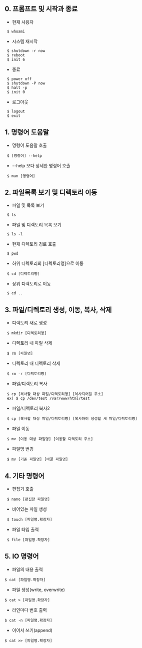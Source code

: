 ## 0. 프롬프트 및 시작과 종료
- 현재 사용자
 ```
  $ whoami
 ```
- 시스템 재시작
 ```
  $ shutdown -r now
  $ reboot
  $ init 6
 ```
- 종료
 ```
  $ power off
  $ shutdown -P now
  $ halt -p
  $ init 0
 ```
- 로그아웃
 ```
  $ logout
  $ exit
 ```

## 1. 명령어 도움말
- 명령어 도움말 호출
 ```
  $ [명령어] --help
 ```
- --help 보다 상세한 명령어 호출
 ```
  $ man [명령어]
 ```

## 2. 파일목록 보기 및 디렉토리 이동
- 파일 및 목록 보기
 ```
  $ ls
 ```
- 파일 및 디렉토리 목록 보기
 ```
  $ ls -l
 ```
- 현재 디렉토리 경로 호출
 ```
  $ pwd
 ```
- 하위 디렉토리의 [디렉토리명]으로 이동
 ```
  $ cd [디렉토리명]
 ```
- 상위 디렉토리로 이동
 ```
  $ cd ..
 ```

## 3. 파일/디렉토리 생성, 이동, 복사, 삭제
- 디렉토리 새로 생성
 ```
  $ mkdir [디렉토리명]
 ```
- 디렉토리 내 파일 삭제
 ```
  $ rm [파일명]
 ```
- 디렉토리 내 디렉토리 삭제
 ```
  $ rm -r [디렉토리명]
 ```
- 파일/디렉토리 복사
 ```
  $ cp [복사할 대상 파일/디렉토리명] [복사되어질 주소]
  ex) $ cp /dev/test /var/www/html/test
 ```
- 파일/디렉토리 복사2
 ```
  $ cp [복사할 대상 파일/디렉토리명] [복사하여 생성할 새 파일/디렉토리명]
 ```
- 파일 이동
 ```
  $ mv [이동 대상 파일명] [이동할 디렉토리 주소]
 ```
- 파일명 변경
 ```
  $ mv [기존 파일명] [바꿀 파일명]
 ```

## 4. 기타 명령어
- 편집기 호출
 ```
  $ nano [편집할 파일명]
 ```
- 비어있는 파일 생성
 ```
  $ touch [파일명.확장자]
 ```
- 파일 타입 출력
 ```
  $ file [파일명.확장자]
 ```

## 5. IO 명령어
- 파일의 내용 출력
 ```
 $ cat [파일명.확장자]
 ```
- 파일 생성(write, overwrite)
 ```
 $ cat > [파일명.확장자]
 ```
- 라인마다 번호 출력
 ```
 $ cat -n [파일명.확장자]
 ```
- 이어서 쓰기(append)
 ```
 $ cat >> [파일명.확장자]
 ```
